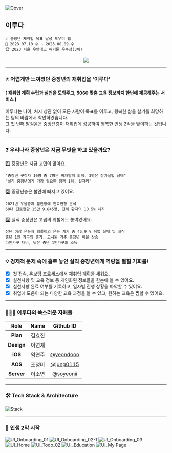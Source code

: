 ![Cover](https://github.com/womentech-hackathon/Womentech_Server/assets/69310195/3f87da29-924c-4492-8eea-59400e309a1a)

## 이루다
```
💡 중장년 재취업 목표 달성 도우미 앱
📆 2023.07.10.수 ~ 2023.08.09.수
🏆 2023 서울 우먼테크 해커톤 우수상(3위)
```

<div align="center">
  <a href="https://hits.seeyoufarm.com"><img src="https://hits.seeyoufarm.com/api/count/incr/badge.svg?url=https%3A%2F%2Fgithub.com%2Fwomentech-hackathon%2FWomentech_Server&count_bg=%238CA7FF&title_bg=%235C82FC&icon=micro-dot-blog.svg&icon_color=%23FFDC62&title=%EC%9D%B4%EB%A3%A8%EB%8B%A4+AOS&edge_flat=false"/></a>
</div>

---

### ⭐ 어렵게만 느껴졌던 중장년의 재취업을 '이루다'
**[ 재취업 계획 수립과 실천을 도와주고, 5060 맞춤 교육 정보까지 한번에 제공해주는 서비스 ]**  
<br/>
이루다는 나이, 처지 상관 없이 모든 사람이 목표를 이루고, 행복한 삶을 살기를 희망하는 팀의 바람에서 착안하였습니다.  
그 첫 번째 발걸음은 중장년층이 재취업에 성공하여 행복한 인생 2막을 맞이하는 것입니다.  

---

### ❓ 우리나라 중장년은 지금 무엇을 하고 있을까요? 
1️⃣ 중장년은 지금 고민이 많아요.  
 
`"중장년 구직자 10명 중 7명은 비자발적 퇴직, 3명은 장기실업 상태"`  
`"실직 중장년에게 가장 필요한 정책 1위, 일자리"`  

2️⃣ 중장년층은 불안에 빠지고 있어요.  
  
`2021년 우울증과 불안장애 진료현황 분석`  
`60대 진료현황 15만 9,845명, 전체 환자의 18.5% 차지`  

3️⃣ 실직 중장년은 고립의 위험에도 놓여있어요.  
 
 `장년 이상 은둔형 외톨이의 은둔 계기 중 45.9 % 취업 실패 및 실직`  
 `중년 1인 가구의 증가, 고시원 거주 중장년 비율 상승`  
 `다인가구 대비, 낮은 중년 1인가구의 소득`  

---

### 💡 경제적 문제 속에 홀로 놓인 실직 중장년에게 역량을 펼칠 기회를!
- [x] 첫 접속, 온보딩 프로세스에서 재취업 계획을 세워요.  
- [x] 실천사항 및 교육 정보 등 개인화된 정보들을 한눈에 볼 수 있어요.   
- [x] 실천사항 완료 여부를 기록하고, 일자별 진행 상황을 파악할 수 있어요.  
- [x] 취업에 도움이 되는 다양한 교육 과정을 볼 수 있고, 원하는 교육은 찜할 수 있어요.  

---

### 👩🏻‍💻 이루다의 쑥스러운 자매들
| Role | Name | Github ID |
| :------------: | :------------: | :------------: |
| **Plan** | 김효진 |  |  
| **Design** | 이연재 |  |
| **iOS** | 임연주 | [@yeondooo](https://github.com/yeondooo) |
| **AOS** | 조정미 | [@jung0115](https://github.com/jung0115) |
| **Server** | 이소연 | [@soyeonii](https://github.com/soyeonii) |

---

### 🛠️ Tech Stack & Architecture
![Stack](https://github.com/womentech-hackathon/Womentech_Server/assets/69310195/66ec5306-21af-4955-9e39-ad2a0ec77646)

---

### 🎇 인생 2막 시작
![UI_Onboarding_01](https://github.com/womentech-hackathon/Womentech_Server/assets/69310195/07e4f2de-f5aa-4d1c-a1b5-2ef0751ba184)
![UI_Onboarding_02-1](https://github.com/womentech-hackathon/Womentech_Server/assets/69310195/2f6ad58d-9adf-4e73-8537-c0cb2c041410)
![UI_Onboarding_03](https://github.com/womentech-hackathon/Womentech_Server/assets/69310195/3013b00f-3ac9-49fd-9213-bd87eb9bdd45)
![UI_Home](https://github.com/womentech-hackathon/Womentech_Server/assets/69310195/d0e1ad60-0838-4353-a027-7a3ef9b54566)
![UI_Todo_02](https://github.com/womentech-hackathon/Womentech_Server/assets/69310195/ae344427-90d8-4db0-805b-5619e20be162)
![UI_Education](https://github.com/womentech-hackathon/Womentech_Server/assets/69310195/fa01f33d-75a7-4f0d-ba07-43186070aa9a)
![UI_My Page](https://github.com/womentech-hackathon/Womentech_Server/assets/69310195/e03f7b18-f9d1-4dd9-8a0f-3f48e532a079)
